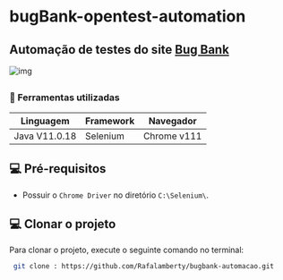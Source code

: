 # bugBank-opentest-automation

## Automação de testes do site <a href="https://bugbank.netlify.app/" target="_blank">Bug Bank</a> 

![img](https://user-images.githubusercontent.com/66036208/229676246-9b113f03-21d2-4252-979d-0687b6fec496.png)


##

###  📝 Ferramentas utilizadas
| Linguagem     | Framework         | Navegador      |
|---------------|-------------------|----------------|
| Java V11.0.18   | Selenium  | Chrome v111    |

## 💻 Pré-requisitos

* Possuir o `Chrome Driver` no diretório `C:\Selenium\`.

## 💻 Clonar o projeto

Para clonar o projeto, execute o seguinte comando no terminal:

``` bash
 git clone : https://github.com/Rafalamberty/bugbank-automacao.git

